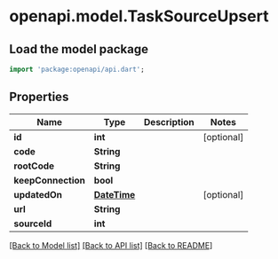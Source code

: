 # openapi.model.TaskSourceUpsert

## Load the model package
```dart
import 'package:openapi/api.dart';
```

## Properties
Name | Type | Description | Notes
------------ | ------------- | ------------- | -------------
**id** | **int** |  | [optional] 
**code** | **String** |  | 
**rootCode** | **String** |  | 
**keepConnection** | **bool** |  | 
**updatedOn** | [**DateTime**](DateTime.md) |  | [optional] 
**url** | **String** |  | 
**sourceId** | **int** |  | 

[[Back to Model list]](../README.md#documentation-for-models) [[Back to API list]](../README.md#documentation-for-api-endpoints) [[Back to README]](../README.md)


